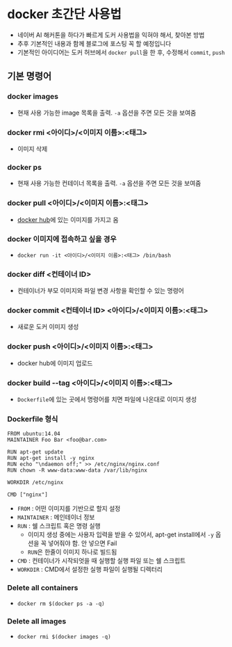 # docker 초간단 사용법

- 네이버 AI 해커톤을 하다가 빠르게 도커 사용법을 익혀야 해서, 찾아본 방법
- 추후 기본적인 내용과 함께 블로그에 포스팅 꼭 할 예정입니다
- 기본적인 아이디어는 도커 허브에서 ```docker pull```을 한 후, 수정해서 ```commit```, ```push```



## 기본 명령어
### docker images 
- 현재 사용 가능한 image 목록을 출력. ```-a``` 옵션을 주면 모든 것을 보여줌

### docker rmi <아이디>/<이미지 이름>:<태그>
- 이미지 삭제

### docker ps
- 현재 사용 가능한 컨테이너 목록을 출력. ```-a``` 옵션을 주면 모든 것을 보여줌

### docker pull <아이디>/<이미지 이름>:<태그>
- [docker hub](https://hub.docker.com/)에 있는 이미지를 가지고 옴

### docker 이미지에 접속하고 싶을 경우
- ```docker run -it <아이디>/<이미지 이름>:<태그> /bin/bash```

### docker diff <컨테이너 ID>
- 컨테이너가 부모 이미지와 파일 변경 사항을 확인할 수 있는 명령어

### docker commit <컨테이너 ID> <아이디>/<이미지 이름>:<태그>
- 새로운 도커 이미지 생성

### docker push <아이디>/<이미지 이름>:<태그>
- docker hub에 이미지 업로드

### docker build --tag <아이디>/<이미지 이름>:<태그>
- ```Dockerfile```에 있는 곳에서 명령어를 치면 파일에 나온대로 이미지 생성

### Dockerfile 형식
```
FROM ubuntu:14.04
MAINTAINER Foo Bar <foo@bar.com>

RUN apt-get update
RUN apt-get install -y nginx
RUN echo "\ndaemon off;" >> /etc/nginx/nginx.conf
RUN chown -R www-data:www-data /var/lib/nginx

WORKDIR /etc/nginx

CMD ["nginx"]
```

- ```FROM``` : 어떤 이미지를 기반으로 할지 설정
- ```MAINTAINER``` : 메인테이너 정보
- ```RUN``` : 쉘 스크립트 혹은 명령 실행
	- 이미지 생성 중에는 사용자 입력을 받을 수 있어서, apt-get install에서 ```-y``` 옵션을 꼭 넣어줘야 함. 안 넣으면 Fail
	- ```RUN```은 한줄이 이미지 하나로 빌드됨
- ```CMD``` : 컨테이너가 시작되엇을 때 실행할 실행 파일 또는 쉘 스크립트
- ```WORKDIR``` : CMD에서 설정한 실행 파일이 실행될 디렉터리 

### Delete all containers
- ```docker rm $(docker ps -a -q)```

### Delete all images
- ```docker rmi $(docker images -q)```